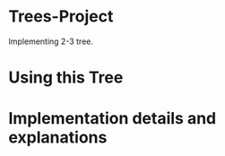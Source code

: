 # Trees-Project
Implementing 2-3 tree.

# Using this Tree


# Implementation details and explanations
